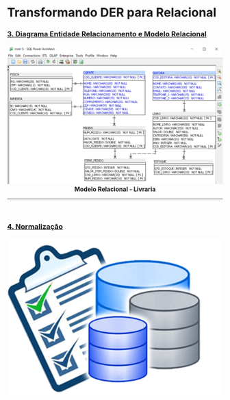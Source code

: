 # Transformando DER para Relacional

### [3. Diagrama Entidade Relacionamento e Modelo Relacional](https://github.com/LeonarDev/Autoplay/tree/main/back-end/modelagem_db/2.DER_para_Rel/curso3)

<p align="center">
  <img src="https://github.com/LeonarDev/Autoplay/blob/main/back-end/modelagem_db/2.DER_para_Rel/curso3/imagens/exercicio5.png?raw=true">
  <b>Modelo Relacional - Livraria</b>
</p>

<hr>
<br>

### [4. Normalização](https://github.com/LeonarDev/Autoplay/tree/main/back-end/modelagem_db/2.DER_para_Rel/curso4)

<p align="center">
  <img src="./curso4/imagens/normalization-database.png">
</p>
